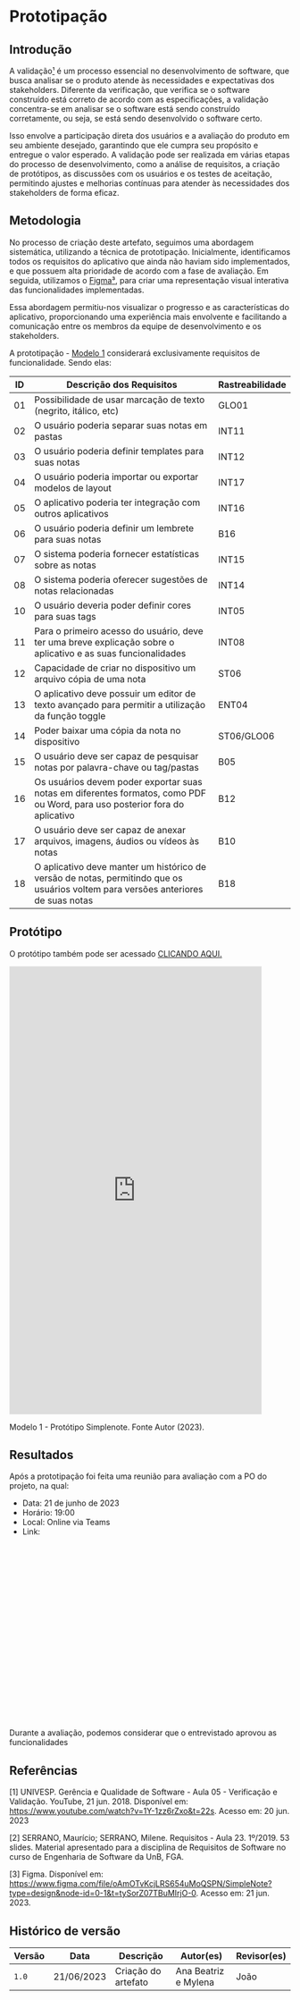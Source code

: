 # Prototipação

## Introdução

A validação[¹](#referencias) é um processo essencial no desenvolvimento de software, que busca analisar se o
produto atende às necessidades e expectativas dos stakeholders. Diferente da verificação, que
verifica se o software construído está correto de acordo com as especificações, a validação
concentra-se em analisar se o software está sendo construído corretamente, ou seja, se está
sendo desenvolvido o software certo. 

Isso envolve a participação direta dos usuários e a
avaliação do produto em seu ambiente desejado, garantindo que ele cumpra seu propósito e
entregue o valor esperado. A validação pode ser realizada em várias etapas do processo de
desenvolvimento, como a análise de requisitos, a criação de protótipos, as discussões com os
usuários e os testes de aceitação, permitindo ajustes e melhorias contínuas para atender às
necessidades dos stakeholders de forma eficaz.

## Metodologia

No processo de criação deste artefato, seguimos uma abordagem sistemática, utilizando a técnica de prototipação. Inicialmente, identificamos 
todos os requisitos do aplicativo que ainda não haviam sido implementados, e que possuem alta prioridade 
de acordo com a fase de avaliação. Em seguida, utilizamos o [Figma](https://www.figma.com)[³](#referencias),
 para criar uma representação visual interativa das funcionalidades implementadas.

Essa abordagem permitiu-nos visualizar o progresso e as características do aplicativo, proporcionando 
uma experiência mais envolvente e facilitando a comunicação entre os membros da equipe de 
desenvolvimento e os stakeholders.

A prototipação - [Modelo 1](#prototipo) considerará exclusivamente requisitos de funcionalidade. Sendo elas:

<table>
  <thead>
    <tr>
      <th>ID</th>
      <th>Descrição dos Requisitos</th>
      <th>Rastreabilidade</th>
    </tr>
  </thead>
  <tbody>
    <tr>
      <td>01</td>
      <td>Possibilidade de usar marcação de texto (negrito, itálico, etc)</td>
      <td>GLO01</td>
    </tr>
    <tr>
      <td>02</td>
      <td>O usuário poderia separar suas notas em pastas</td>
      <td>INT11</td>
    </tr>
    <tr>
      <td>03</td>
      <td>O usuário poderia definir templates para suas notas</td>
      <td>INT12</td>
    </tr>
    <tr>
      <td>04</td>
      <td>O usuário poderia importar ou exportar modelos de layout</td>
      <td>INT17</td>
    </tr>
    <tr>
      <td>05</td>
      <td>O aplicativo poderia ter integração com outros aplicativos</td>
      <td>INT16</td>
    </tr>
    <tr>
      <td>06</td>
      <td>O usuário poderia definir um lembrete para suas notas</td>
      <td>B16</td>
    </tr>
    <tr>
      <td>07</td>
      <td>O sistema poderia fornecer estatísticas sobre as notas</td>
      <td>INT15</td>
    </tr>
    <tr>
      <td>08</td>
      <td>O sistema poderia oferecer sugestões de notas relacionadas</td>
      <td>INT14</td>
    </tr>
    <tr>
      <td>10</td>
      <td>O usuário deveria poder definir cores para suas tags</td>
      <td>INT05</td>
    </tr>
    <tr>
      <td>11</td>
      <td>Para o primeiro acesso do usuário, deve ter uma breve explicação sobre o aplicativo e as suas funcionalidades</td>
      <td>INT08</td>
    </tr>
    <tr>
      <td>12</td>
      <td>Capacidade de criar no dispositivo um arquivo cópia de uma nota</td>
      <td>ST06</td>
    </tr>
    <tr>
      <td>13</td>
      <td>O aplicativo deve possuir um editor de texto avançado para permitir a utilização da função toggle</td>
      <td>ENT04</td>
    </tr>
    <tr>
      <td>14</td>
      <td>Poder baixar uma cópia da nota no dispositivo</td>
      <td>ST06/GLO06</td>
    </tr>
    <tr>
      <td>15</td>
      <td>O usuário deve ser capaz de pesquisar notas por palavra-chave ou tag/pastas</td>
      <td>B05</td>
    </tr>
    <tr>
      <td>16</td>
      <td>Os usuários devem poder exportar suas notas em diferentes formatos, como PDF ou Word, para uso posterior fora do aplicativo</td>
      <td>B12</td>
    </tr>
    <tr>
      <td>17</td>
      <td>O usuário deve ser capaz de anexar arquivos, imagens, áudios ou vídeos às notas</td>
      <td>B10</td>
    </tr>
    <tr>
      <td>18</td>
      <td>O aplicativo deve manter um histórico de versão de notas, permitindo que os usuários voltem para versões anteriores de suas notas</td>
      <td>B18</td>
    </tr>
  </tbody>
</table>



## Protótipo

O protótipo também pode ser acessado [CLICANDO AQUI.](https://www.figma.com/proto/oAmOTvKcjLRS654uMoQSPN/SimpleNote?type=design&node-id=16-14&scaling=scale-down&page-id=0%3A1&starting-point-node-id=16%3A14)

<iframe style="border: 1px solid rgba(0, 0, 0, 0.1);" width="450" height="800" src="https://www.figma.com/embed?embed_host=share&url=https%3A%2F%2Fwww.figma.com%2Fproto%2FoAmOTvKcjLRS654uMoQSPN%2FSimpleNote%3Ftype%3Ddesign%26node-id%3D16-14%26scaling%3Dscale-down%26page-id%3D0%253A1%26starting-point-node-id%3D16%253A14" allowfullscreen></iframe>

Modelo 1 - Protótipo Simplenote. Fonte Autor (2023).

## Resultados

Após a prototipação foi feita uma reunião para avaliação com a PO do projeto, na qual:

- Data: 21 de junho de 2023
- Horário: 19:00
- Local: Online via Teams
- Link: 

<iframe width="560" height="315" src="" title="YouTube video player" frameborder="0" allow="accelerometer; autoplay; clipboard-write; encrypted-media; gyroscope; picture-in-picture; web-share" allowfullscreen></iframe>

Durante a avaliação, podemos considerar que o entrevistado aprovou as funcionalidades

## Referências

[1] UNIVESP. Gerência e Qualidade de Software - Aula 05 - Verificação e Validação. YouTube, 21 jun. 2018. Disponível em: <https://www.youtube.com/watch?v=1Y-1zz6rZxo&t=22s>. Acesso em: 20 jun. 2023

[2] SERRANO, Maurício; SERRANO, Milene. Requisitos - Aula 23. 1º/2019. 53 slides. Material apresentado para a disciplina de Requisitos de Software no curso de Engenharia de Software da UnB, FGA.

[3] Figma. Disponível em: <https://www.figma.com/file/oAmOTvKcjLRS654uMoQSPN/SimpleNote?type=design&node-id=0-1&t=tySorZ07TBuMIrjO-0>. Acesso em: 21 jun. 2023.


## Histórico de versão

| Versão | Data       | Descrição           | Autor(es)            | Revisor(es) |
| ------ | ---------- | ------------------- | -------------------- | ----------- |
| `1.0`  | 21/06/2023 | Criação do artefato | Ana Beatriz e Mylena | João        |
